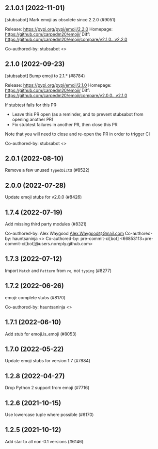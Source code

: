 ## 2.1.0.1 (2022-11-01)

[stubsabot] Mark emoji as obsolete since 2.2.0 (#9051)

Release: https://pypi.org/pypi/emoji/2.2.0
Homepage: https://github.com/carpedm20/emoji/
Diff: https://github.com/carpedm20/emoji/compare/v2.1.0...v2.2.0

Co-authored-by: stubsabot <>

## 2.1.0 (2022-09-23)

[stubsabot] Bump emoji to 2.1.* (#8784)

Release: https://pypi.org/pypi/emoji/2.1.0
Homepage: https://github.com/carpedm20/emoji/
Diff: https://github.com/carpedm20/emoji/compare/v2.0.0...v2.1.0

If stubtest fails for this PR:
- Leave this PR open (as a reminder, and to prevent stubsabot from opening another PR)
- Fix stubtest failures in another PR, then close this PR

Note that you will need to close and re-open the PR in order to trigger CI

Co-authored-by: stubsabot <>

## 2.0.1 (2022-08-10)

Remove a few unused `TypedDict`s (#8522)

## 2.0.0 (2022-07-28)

Update emoji stubs for v2.0.0 (#8426)

## 1.7.4 (2022-07-19)

Add missing third party modules (#8321)

Co-authored-by: Alex Waygood <Alex.Waygood@Gmail.com>
Co-authored-by: hauntsaninja <>
Co-authored-by: pre-commit-ci[bot] <66853113+pre-commit-ci[bot]@users.noreply.github.com>

## 1.7.3 (2022-07-12)

Import `Match` and `Pattern` from `re`, not `typing` (#8277)

## 1.7.2 (2022-06-26)

emoji: complete stubs (#8170)

Co-authored-by: hauntsaninja <>

## 1.7.1 (2022-06-10)

Add stub for emoji.is_emoji (#8053)

## 1.7.0 (2022-05-22)

Update emoji stubs for version 1.7 (#7884)

## 1.2.8 (2022-04-27)

Drop Python 2 support from emoji (#7716)

## 1.2.6 (2021-10-15)

Use lowercase tuple where possible (#6170)

## 1.2.5 (2021-10-12)

Add star to all non-0.1 versions (#6146)

